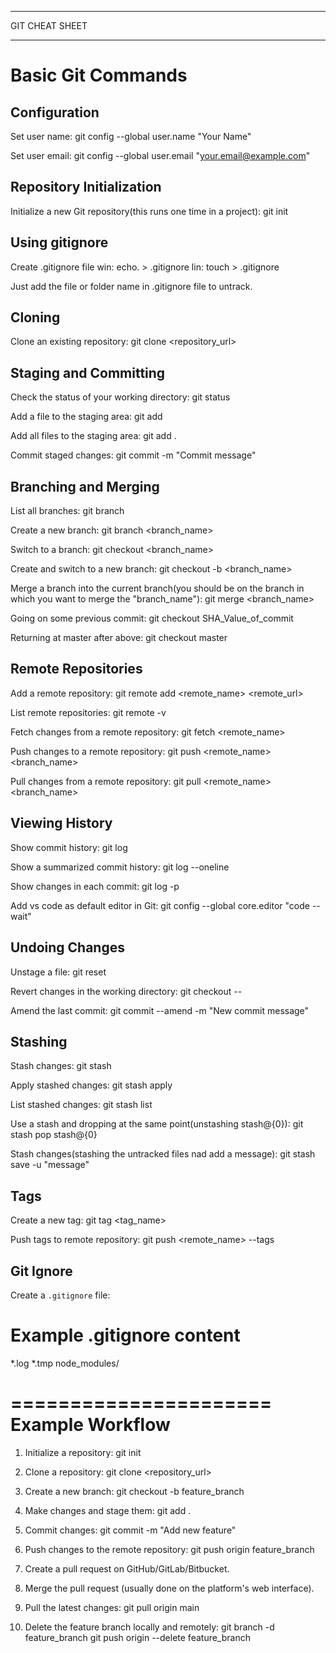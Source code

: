 **********************
GIT CHEAT SHEET
**********************

Basic Git Commands
======================

Configuration
-------------
Set user name:
git config --global user.name "Your Name"

Set user email:
git config --global user.email "your.email@example.com"

Repository Initialization
-------------------------
Initialize a new Git repository(this runs one time in a project):
git init  

Using gitignore
----------------------
Create .gitignore file 
win: echo. > .gitignore
lin: touch > .gitignore

Just add the file or folder name in .gitignore file to untrack.

Cloning
-------
Clone an existing repository:
git clone <repository_url>

Staging and Committing
----------------------
Check the status of your working directory:
git status

Add a file to the staging area:
git add <file>

Add all files to the staging area:
git add .

Commit staged changes:
git commit -m "Commit message"

Branching and Merging
---------------------
List all branches:
git branch

Create a new branch:
git branch <branch_name>

Switch to a branch:
git checkout <branch_name>

Create and switch to a new branch:
git checkout -b <branch_name>

Merge a branch into the current branch(you should be on the branch in which you want to merge the "branch_name"):
git merge <branch_name>

Going on some previous commit:
git checkout SHA_Value_of_commit

Returning at master after above:
git checkout master

Remote Repositories
-------------------
Add a remote repository:
git remote add <remote_name> <remote_url>

List remote repositories:
git remote -v

Fetch changes from a remote repository:
git fetch <remote_name>

Push changes to a remote repository:
git push <remote_name> <branch_name>

Pull changes from a remote repository:
git pull <remote_name> <branch_name>

Viewing History
---------------
Show commit history:
git log

Show a summarized commit history:
git log --oneline

Show changes in each commit:
git log -p

Add vs code as default editor in Git:
git config --global core.editor "code --wait"

Undoing Changes
---------------
Unstage a file:
git reset <file>

Revert changes in the working directory:
git checkout -- <file>

Amend the last commit:
git commit --amend -m "New commit message"

Stashing
--------
Stash changes:
git stash

Apply stashed changes:
git stash apply

List stashed changes:
git stash list

Use a stash and dropping at the same point(unstashing stash@{0}):
git stash pop stash@{0}

Stash changes(stashing the untracked files nad add a message):
git stash save -u "message"

Tags
----
Create a new tag:
git tag <tag_name>

Push tags to remote repository:
git push <remote_name> --tags

Git Ignore
----------
Create a `.gitignore` file:
# Example .gitignore content
*.log
*.tmp
node_modules/

======================
Example Workflow
======================
1. Initialize a repository:
   git init

2. Clone a repository:
   git clone <repository_url>

3. Create a new branch:
   git checkout -b feature_branch

4. Make changes and stage them:
   git add .

5. Commit changes:
   git commit -m "Add new feature"

6. Push changes to the remote repository:
   git push origin feature_branch

7. Create a pull request on GitHub/GitLab/Bitbucket.

8. Merge the pull request (usually done on the platform's web interface).

9. Pull the latest changes:
   git pull origin main

10. Delete the feature branch locally and remotely:
    git branch -d feature_branch
    git push origin --delete feature_branch